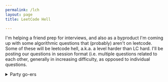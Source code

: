 ```yaml
---
permalink: /lch
layout: page
title: LeetCode Hell

---
```


I'm helping a friend prep for interviews, and also as a byproduct I'm coming up with some algorithmic questions that (probably) aren't on leetcode. Some of these will be leetcode hell, a.k.a. a level harder than LC hard. I'll be posting our questions in session format (i.e. multiple questions related to each other, generally in increasing difficulty, as opposed to individual questions.

<details><summary>Party go-ers</summary>

<details><summary>Level 1</summary>
Suppose you are the director of an exclusive private club and you are throwing a benefit party. Your intern sends out an invitation to a selective group of individuals, who each RVSP to the party. In addition to whether the guests can make it or not, each guest also provides a list of people that they absolutely cannot stand seeing. Given the responses from every invitee and a possible guest list that your intern wants to invite, determine if the party consisting of the guest list you provide will simultaneously have a guest and another guest who they cannot stand seeing.


</details>


<details><summary>Level 2</summary>

Suppose you are the director of an exclusive private club and you are throwing a benefit party. Your intern sends out an invitation to a selective group of individuals, who each RVSP to the party. In the RVSP, each guest provides a list of people that they absolutely cannot stand seeing, as well as a donation amount they would pay if attending the party. Given these invitation responses, determine a guest list for your party that maximizes donations for your charity, while having that no guest will see anyone they can't stand to.


</details>

<details><summary>Level 3</summary>

Suppose you are the director of an exclusive private club and you are throwing a benefit party. Your intern sends out an invitation to a selective group of individuals, who each RVSP to the party. On the invitation, each guest puts how much they would donate to attend your party. Your intern also does some research, and figures out that for some groups of invitees, if they are all simultaneously present at the party, they are super likely to get "crunk" and cause property damages of some amount. Given the RVSP responses and the list of damages gathered by your intern, determine a guest list party that maximizes your donations earned for your charity, which is calculated as (sum of donations - property damages).


</details>


</details>
